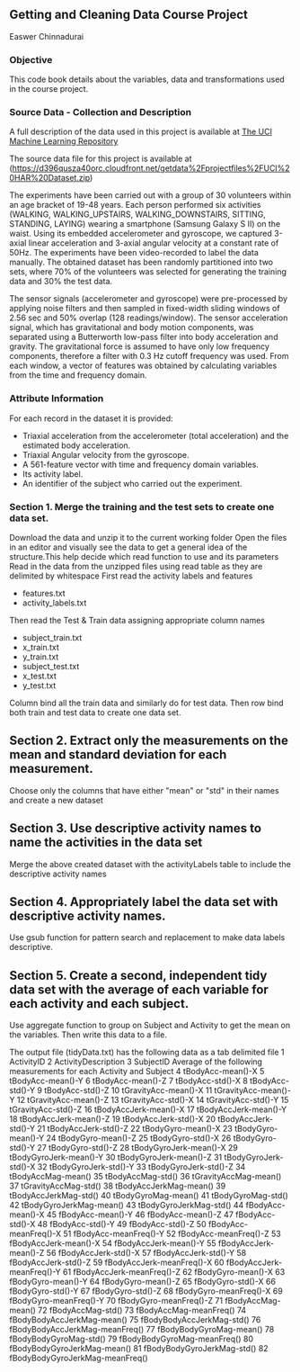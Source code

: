 ## Getting and Cleaning Data Course Project

Easwer Chinnadurai

### Objective
This code book details about the variables, data and transformations used in the course project.

### Source Data - Collection and Description
A full description of the data used in this project is available at [The UCI Machine Learning Repository](http://archive.ics.uci.edu/ml/datasets/Human+Activity+Recognition+Using+Smartphones)

The source data file for this project is available at (https://d396qusza40orc.cloudfront.net/getdata%2Fprojectfiles%2FUCI%20HAR%20Dataset.zip)

The experiments have been carried out with a group of 30 volunteers within an age bracket of 19-48 years. Each person performed six activities (WALKING, WALKING_UPSTAIRS, WALKING_DOWNSTAIRS, SITTING, STANDING, LAYING) wearing a smartphone (Samsung Galaxy S II) on the waist. Using its embedded accelerometer and gyroscope, we captured 3-axial linear acceleration and 3-axial angular velocity at a constant rate of 50Hz. The experiments have been video-recorded to label the data manually. The obtained dataset has been randomly partitioned into two sets, where 70% of the volunteers was selected for generating the training data and 30% the test data. 

The sensor signals (accelerometer and gyroscope) were pre-processed by applying noise filters and then sampled in fixed-width sliding windows of 2.56 sec and 50% overlap (128 readings/window). The sensor acceleration signal, which has gravitational and body motion components, was separated using a Butterworth low-pass filter into body acceleration and gravity. The gravitational force is assumed to have only low frequency components, therefore a filter with 0.3 Hz cutoff frequency was used. From each window, a vector of features was obtained by calculating variables from the time and frequency domain.

### Attribute Information
For each record in the dataset it is provided: 
- Triaxial acceleration from the accelerometer (total acceleration) and the estimated body acceleration. 
- Triaxial Angular velocity from the gyroscope. 
- A 561-feature vector with time and frequency domain variables. 
- Its activity label. 
- An identifier of the subject who carried out the experiment.

### Section 1. Merge the training and the test sets to create one data set.
Download the data and unzip it to the current working folder
Open the files in an editor and visually see the data to get a general idea of 
the structure.This help decide which read function to use and its parameters
Read in the data from the unzipped files using read table as they are delimited by whitespace
First read the activity labels and features
- features.txt
- activity_labels.txt

Then read the Test & Train data assigning appropriate column names
- subject_train.txt
- x_train.txt
- y_train.txt
- subject_test.txt
- x_test.txt
- y_test.txt

Column bind all the train data and similarly do for test data.
Then row bind both train and test data to create one data set.

## Section 2. Extract only the measurements on the mean and standard deviation for each measurement. 
Choose only the columns that have either "mean" or "std" in their names and create a new dataset

## Section 3. Use descriptive activity names to name the activities in the data set
Merge the above created dataset with the activityLabels table to include the descriptive activity names

## Section 4. Appropriately label the data set with descriptive activity names.
Use gsub function for pattern search and replacement to make data labels descriptive.

## Section 5. Create a second, independent tidy data set with the average of each variable for each activity and each subject. 
Use aggregate function to group on Subject and Activity to get the mean on the variables. Then write this data to a file.

The output file (tidyData.txt) has the following data as a tab delimited file
1 ActivityID
2 ActivityDescription
3 SubjectID
Average of the following measurements for each Activity and Subject
4 tBodyAcc-mean()-X
5 tBodyAcc-mean()-Y
6 tBodyAcc-mean()-Z
7 tBodyAcc-std()-X
8 tBodyAcc-std()-Y
9 tBodyAcc-std()-Z
10 tGravityAcc-mean()-X
11 tGravityAcc-mean()-Y
12 tGravityAcc-mean()-Z
13 tGravityAcc-std()-X
14 tGravityAcc-std()-Y
15 tGravityAcc-std()-Z
16 tBodyAccJerk-mean()-X
17 tBodyAccJerk-mean()-Y
18 tBodyAccJerk-mean()-Z
19 tBodyAccJerk-std()-X
20 tBodyAccJerk-std()-Y
21 tBodyAccJerk-std()-Z
22 tBodyGyro-mean()-X
23 tBodyGyro-mean()-Y
24 tBodyGyro-mean()-Z
25 tBodyGyro-std()-X
26 tBodyGyro-std()-Y
27 tBodyGyro-std()-Z
28 tBodyGyroJerk-mean()-X
29 tBodyGyroJerk-mean()-Y
30 tBodyGyroJerk-mean()-Z
31 tBodyGyroJerk-std()-X
32 tBodyGyroJerk-std()-Y
33 tBodyGyroJerk-std()-Z
34 tBodyAccMag-mean()
35 tBodyAccMag-std()
36 tGravityAccMag-mean()
37 tGravityAccMag-std()
38 tBodyAccJerkMag-mean()
39 tBodyAccJerkMag-std()
40 tBodyGyroMag-mean()
41 tBodyGyroMag-std()
42 tBodyGyroJerkMag-mean()
43 tBodyGyroJerkMag-std()
44 fBodyAcc-mean()-X
45 fBodyAcc-mean()-Y
46 fBodyAcc-mean()-Z
47 fBodyAcc-std()-X
48 fBodyAcc-std()-Y
49 fBodyAcc-std()-Z
50 fBodyAcc-meanFreq()-X
51 fBodyAcc-meanFreq()-Y
52 fBodyAcc-meanFreq()-Z
53 fBodyAccJerk-mean()-X
54 fBodyAccJerk-mean()-Y
55 fBodyAccJerk-mean()-Z
56 fBodyAccJerk-std()-X
57 fBodyAccJerk-std()-Y
58 fBodyAccJerk-std()-Z
59 fBodyAccJerk-meanFreq()-X
60 fBodyAccJerk-meanFreq()-Y
61 fBodyAccJerk-meanFreq()-Z
62 fBodyGyro-mean()-X
63 fBodyGyro-mean()-Y
64 fBodyGyro-mean()-Z
65 fBodyGyro-std()-X
66 fBodyGyro-std()-Y
67 fBodyGyro-std()-Z
68 fBodyGyro-meanFreq()-X
69 fBodyGyro-meanFreq()-Y
70 fBodyGyro-meanFreq()-Z
71 fBodyAccMag-mean()
72 fBodyAccMag-std()
73 fBodyAccMag-meanFreq()
74 fBodyBodyAccJerkMag-mean()
75 fBodyBodyAccJerkMag-std()
76 fBodyBodyAccJerkMag-meanFreq()
77 fBodyBodyGyroMag-mean()
78 fBodyBodyGyroMag-std()
79 fBodyBodyGyroMag-meanFreq()
80 fBodyBodyGyroJerkMag-mean()
81 fBodyBodyGyroJerkMag-std()
82 fBodyBodyGyroJerkMag-meanFreq()

